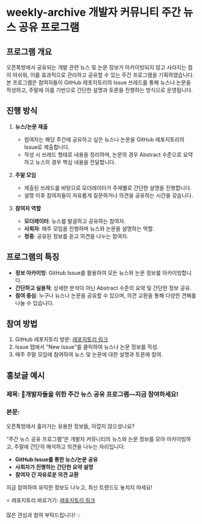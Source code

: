 # weekly-archive 개발자 커뮤니티 주간 뉴스 공유 프로그램

## 프로그램 개요
오픈톡방에서 공유되는 개발 관련 뉴스 및 논문 정보가 아카이빙되지 않고 사라지는 점이 아쉬워, 이를 효과적으로 관리하고 공유할 수 있는 주간 프로그램을 기획하였습니다. 본 프로그램은 참여자들이 GitHub 레포지토리의 Issue 쓰레드를 통해 뉴스나 논문을 작성하고, 주말에 이를 기반으로 간단한 설명과 토론을 진행하는 방식으로 운영됩니다.

## 진행 방식
1. **뉴스/논문 제출**
   - 참여자는 해당 주간에 공유하고 싶은 뉴스나 논문을 GitHub 레포지토리의 Issue로 제출합니다.
   - 작성 시 쓰레드 형태로 내용을 정리하며, 논문의 경우 Abstract 수준으로 요약하고 뉴스의 경우 핵심 내용을 전달합니다.

2. **주말 모임**
   - 제출된 쓰레드를 바탕으로 모더레이터가 주제별로 간단한 설명을 진행합니다.
   - 설명 이후 참여자들이 자유롭게 질문하거나 의견을 공유하는 시간을 갖습니다.

3. **참여자 역할**
   - **모더레이터**: 뉴스를 발굴하고 공유하는 참여자.
   - **사회자**: 매주 모임을 진행하며 뉴스와 논문을 설명하는 역할.
   - **청중**: 공유된 정보를 듣고 의견을 나누는 참여자.

## 프로그램의 특징
- **정보 아카이빙**: GitHub Issue를 활용하여 모든 뉴스와 논문 정보를 아카이빙합니다.
- **간단하고 실용적**: 상세한 분석이 아닌 Abstract 수준의 요약 및 간단한 정보 공유.
- **참여 중심**: 누구나 뉴스나 논문을 공유할 수 있으며, 의견 교환을 통해 다양한 견해를 나눌 수 있습니다.

## 참여 방법
1. GitHub 레포지토리 방문: [레포지토리 링크](https://github.com/DShomin/weekly-archive)
2. Issue 탭에서 "New Issue"를 클릭하여 뉴스나 논문 정보를 작성.
3. 매주 주말 모임에 참여하여 뉴스 및 논문에 대한 설명과 토론에 참여.

## 홍보글 예시

### 제목: 🌟개발자들을 위한 주간 뉴스 공유 프로그램—지금 참여하세요!

### 본문:
오픈톡방에서 흘러가는 유용한 정보들, 아깝지 않으셨나요?

“주간 뉴스 공유 프로그램”은 개발자 커뮤니티의 뉴스와 논문 정보를 모아 아카이빙하고, 주말에 간단히 해석하고 의견을 나누는 자리입니다.

- **GitHub Issue를 통한 뉴스/논문 공유**
- **사회자가 진행하는 간단한 요약 설명**
- **참여자 간 자유로운 의견 교환**

지금 참여하여 유익한 정보도 나누고, 최신 트렌드도 놓치지 마세요!

⭐ 레포지토리 바로가기: [레포지토리 링크](https://github.com/DShomin/weekly-archive)

많은 관심과 참여 부탁드립니다! 💡

